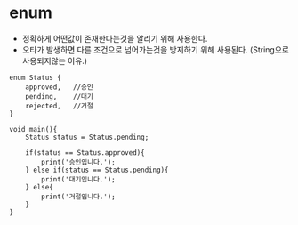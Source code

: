 # enum
- 정확하게 어떤값이 존재한다는것을 알리기 위해 사용한다.
- 오타가 발생하면 다른 조건으로 넘어가는것을 방지하기 위해 사용된다. (String으로 사용되지않는 이유.)
```
enum Status { 
    approved,   //승인
    pending,    //대기
    rejected,   //거절
}

void main(){
    Status status = Status.pending;
    
    if(status == Status.approved){
        print('승인입니다.');
    } else if(status == Status.pending){
        print('대기입니다.');
    } else{
        print('거절입니다.');
    }
}
```